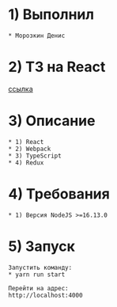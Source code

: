 # 1) Выполнил
    * Морозкин Денис

# 2) ТЗ на React

[ссылка](https://github.com/termaik1/new-task-mediasoft/blob/main/TaskReactJS.pdf)​


# 3) Описание

    * 1) React
    * 2) Webpack
    * 3) TypeScript
    * 4) Redux


# 4) Требования

    * 1) Версия NodeJS >=16.13.0

# 5) Запуск

    Запустить команду:
    * yarn run start

    Перейти на адрес:
    http://localhost:4000
